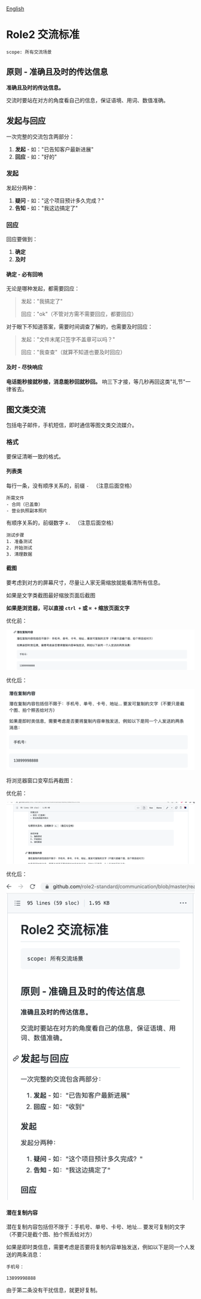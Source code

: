 [English](./readme.md)

# Role2 交流标准

```text
scope: 所有交流场景
```

## 原则 - 准确且及时的传达信息

**准确且及时的传达信息。**

交流时要站在对方的角度看自己的信息，保证语境、用词、数值准确。

## 发起与回应

一次完整的交流包含两部分：

1. **发起** - 如："已告知客户最新进展"
2. **回应** - 如："好的"

### 发起

发起分两种：

1. **疑问** - 如："这个项目预计多久完成？"
2. **告知** - 如："我这边搞定了"

### 回应

回应要做到：

1. **确定**
2. **及时**

#### 确定 - 必有回响

无论是哪种发起，都需要回应：

> 发起："我搞定了"
>
> 回应："ok"（不管对方需不需要回应，都要回应）

对于眼下不知道答案，需要时间调查了解的，也需要及时回应：

> 发起："文件末尾只签字不盖章可以吗？"
>
> 回应："我查查"（就算不知道也要及时回应）

#### 及时 - 尽快响应

**电话能秒接就秒接，消息能秒回就秒回。** 响三下才接，等几秒再回这类"礼节"一律省去。

## 图文类交流

包括电子邮件，手机短信，即时通信等图文类交流媒介。

### 格式

要保证清晰一致的格式。

#### 列表类

每行一条，没有顺序关系的，前缀 `- ` （注意后面空格）

```text
所需文件
- 合同（已盖章）
- 营业执照副本照片
```

有顺序关系的，前缀数字 `x. ` （注意后面空格）

```text
测试步骤
1. 准备测试
2. 开始测试
3. 清理数据
```

#### 截图

要考虑到对方的屏幕尺寸，尽量让人家无需缩放就能看清所有信息。

如果是文字类截图最好缩放页面后截图

**如果是浏览器，可以直接 `ctrl +` 或 `⌘ +` 缩放页面文字**

优化前：

![img_1.png](asset/img_1.png)

优化后：

![img_2.png](asset/img_2.png)

将浏览器窗口变窄后再截图：

优化前：

![img.png](asset/img2.png)

优化后：

![img.png](asset/img.png)

#### 潜在复制内容

潜在复制内容包括但不限于：手机号、单号、卡号、地址... 要发可复制的文字（不要只是截个图、拍个照丢给对方）

如果是即时类信息，需要考虑是否要将复制内容单独发送，例如以下是同一个人发送的两条消息：

```text
手机号：
```

```text
13899998888
```

由于第二条没有干扰信息，就更好复制。
